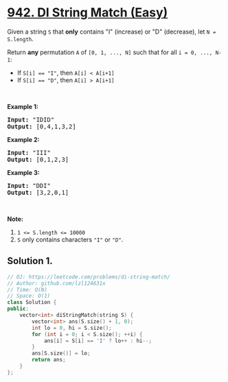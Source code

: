 # [942. DI String Match (Easy)](https://leetcode.com/problems/di-string-match/)

<p>Given a string <code>S</code> that <strong>only</strong> contains "I" (increase) or "D" (decrease), let <code>N = S.length</code>.</p>

<p>Return <strong>any</strong> permutation <code>A</code> of <code>[0, 1, ..., N]</code> such that for all <code>i = 0,&nbsp;..., N-1</code>:</p>

<ul>
	<li>If <code>S[i] == "I"</code>, then <code>A[i] &lt; A[i+1]</code></li>
	<li>If <code>S[i] == "D"</code>, then <code>A[i] &gt; A[i+1]</code></li>
</ul>

<p>&nbsp;</p>

<p><strong>Example 1:</strong></p>

<pre><strong>Input: </strong><span id="example-input-1-1">"IDID"</span>
<strong>Output: </strong><span id="example-output-1">[0,4,1,3,2]</span>
</pre>

<div>
<p><strong>Example 2:</strong></p>

<pre><strong>Input: </strong><span id="example-input-2-1">"III"</span>
<strong>Output: </strong><span id="example-output-2">[0,1,2,3]</span>
</pre>

<div>
<p><strong>Example 3:</strong></p>

<pre><strong>Input: </strong><span id="example-input-3-1">"DDI"</span>
<strong>Output: </strong><span id="example-output-3">[3,2,0,1]</span></pre>
</div>
</div>

<p>&nbsp;</p>

<p><strong>Note:</strong></p>

<ol>
	<li><code>1 &lt;= S.length &lt;= 10000</code></li>
	<li><code>S</code> only contains characters <code>"I"</code> or <code>"D"</code>.</li>
</ol>

## Solution 1.

```cpp
// OJ: https://leetcode.com/problems/di-string-match/
// Author: github.com/lzl124631x
// Time: O(N)
// Space: O(1)
class Solution {
public:
    vector<int> diStringMatch(string S) {
        vector<int> ans(S.size() + 1, 0);
        int lo = 0, hi = S.size();
        for (int i = 0; i < S.size(); ++i) {
            ans[i] = S[i] == 'I' ? lo++ : hi--;
        }
        ans[S.size()] = lo;
        return ans;
    }
};
```